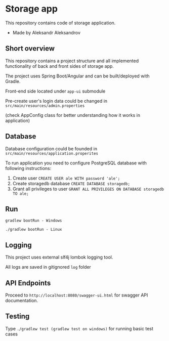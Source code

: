 # Storage app
This repository contains code of storage application.
* Made by Aleksandr Aleksandrov


## Short overview

This repository contains a project structure and all implemented functionality of back and front sides of storage app.

The project uses Spring Boot/Angular and can be built/deployed with Gradle.

Front-end side located under `app-ui` submodule

Pre-create user's login data could be changed in `src/main/resources/admin.properties`

(check AppConfig class for better understanding how it works in application)

## Database
Database configuration could be founded in `src/main/resources/application.properites`

To run application you need to configure PostgreSQL database with following instructions:

1. Create user
``
CREATE USER ale WITH password 'ale';
``
2. Create storagedb database 
``
CREATE DATABASE storagedb;
``
3. Grant all privileges to user
``
GRANT ALL PRIVILEGES ON DATABASE storagedb TO ale;
``

## Run

```
gradlew bootRun - Windows

./gradlew bootRun - Linux
```

## Logging

This project uses external slf4j lombok logging tool. 

All logs are saved in gitignored `log` folder

## API Endpoints

Proceed to `http://localhost:8080/swagger-ui.html` for swagger API documentation.

## Testing

Type `./gradlew test (gradlew test on windows)` for running basic test cases